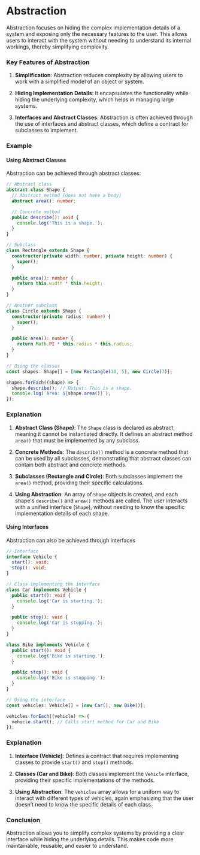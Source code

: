 # Abstraction

Abstraction focuses on hiding the complex implementation details of a system and exposing only the necessary features to the user. This allows users to interact with the system without needing to understand its internal workings, thereby simplifying complexity.

### Key Features of Abstraction

1. **Simplification**: Abstraction reduces complexity by allowing users to work with a simplified model of an object or system.

2. **Hiding Implementation Details**: It encapsulates the functionality while hiding the underlying complexity, which helps in managing large systems.

3. **Interfaces and Abstract Classes**: Abstraction is often achieved through the use of interfaces and abstract classes, which define a contract for subclasses to implement.

### Example

#### Using Abstract Classes

Abstraction can be achieved through abstract classes:

```typescript
// Abstract class
abstract class Shape {
  // Abstract method (does not have a body)
  abstract area(): number;

  // Concrete method
  public describe(): void {
    console.log('This is a shape.');
  }
}

// Subclass
class Rectangle extends Shape {
  constructor(private width: number, private height: number) {
    super();
  }

  public area(): number {
    return this.width * this.height;
  }
}

// Another subclass
class Circle extends Shape {
  constructor(private radius: number) {
    super();
  }

  public area(): number {
    return Math.PI * this.radius * this.radius;
  }
}

// Using the classes
const shapes: Shape[] = [new Rectangle(10, 5), new Circle(7)];

shapes.forEach((shape) => {
  shape.describe(); // Output: This is a shape.
  console.log(`Area: ${shape.area()}`);
});
```

### Explanation

1. **Abstract Class (Shape)**: The `Shape` class is declared as abstract, meaning it cannot be instantiated directly. It defines an abstract method `area()` that must be implemented by any subclass.

2. **Concrete Methods**: The `describe()` method is a concrete method that can be used by all subclasses, demonstrating that abstract classes can contain both abstract and concrete methods.

3. **Subclasses (Rectangle and Circle)**: Both subclasses implement the `area()` method, providing their specific calculations.

4. **Using Abstraction**: An array of `Shape` objects is created, and each shape's `describe()` and `area()` methods are called. The user interacts with a unified interface (`Shape`), without needing to know the specific implementation details of each shape.

#### Using Interfaces

Abstraction can also be achieved through interfaces

```typescript
// Interface
interface Vehicle {
  start(): void;
  stop(): void;
}

// Class implementing the interface
class Car implements Vehicle {
  public start(): void {
    console.log('Car is starting.');
  }

  public stop(): void {
    console.log('Car is stopping.');
  }
}

class Bike implements Vehicle {
  public start(): void {
    console.log('Bike is starting.');
  }

  public stop(): void {
    console.log('Bike is stopping.');
  }
}

// Using the interface
const vehicles: Vehicle[] = [new Car(), new Bike()];

vehicles.forEach((vehicle) => {
  vehicle.start(); // Calls start method for Car and Bike
});
```

### Explanation

1. **Interface (Vehicle)**: Defines a contract that requires implementing classes to provide `start()` and `stop()` methods.

2. **Classes (Car and Bike)**: Both classes implement the `Vehicle` interface, providing their specific implementations of the methods.

3. **Using Abstraction**: The `vehicles` array allows for a uniform way to interact with different types of vehicles, again emphasizing that the user doesn’t need to know the specific details of each class.

### Conclusion

Abstraction allows you to simplify complex systems by providing a clear interface while hiding the underlying details. This makes code more maintainable, reusable, and easier to understand.
